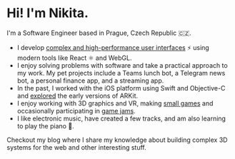 # Hi! I'm Nikita.

I'm a Software Engineer based in Prague, Czech Republic 🇨🇿.

- I develop [complex and high-performance user interfaces](https://www.saboit.de/references/audi-dpa) ⚡ using modern tools like React ⚛️ and WebGL.
- I enjoy solving problems with software and take a practical approach to my work. My pet projects include a Teams lunch bot, a Telegram news bot, a personal finance app, and a streaming app.
- In the past, I worked with the iOS platform using Swift and Objective-C and [explored](https://www.saboit.de/blog/lidar-data-in-arkit-3-5) the early versions of ARKit.
- I enjoy working with 3D graphics and VR, making [small games](https://hacknick.itch.io/christmas-mini-game) and occasionally participating in [game jams](https://ldjam.com/events/ludum-dare/53/delirium-and-deliverance).
- I like electronic music, have created a few tracks, and am also learning to play the piano 🎹.

Checkout my blog where I share my knowledge about building complex 3D systems for the web and other interesting stuff.
